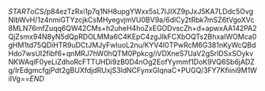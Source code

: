 $START$oCS/p84ezTzRxi1p7q1NH8upgYWxx5sL7lJIXZ9pJxJ5KA7LDdc5OvgNlbWvH/1z4nmiGTYzcjkCsMHyegvjmVU0BV9a/6dlCy2tRbk7mSZ6tVgoXVc8MLN76mfZuqq6QW42CMs+h2uheH4hoZxEGODvscZh+d+apwxAA142PA2QjZsmx94N8yN5dQpRDOLMMa6C4KEpC4zgJIkFCXbOQTs2BhxaIWOMca0gHM1td75QDiHTR9uDCtJMJyFwIuoL2nu/KYV4I0TPwRcM6G381nKyWcQBdHdo7wsUI2fibf6+qnMRJ7hW0hQTM0Ppkcg/iVDXneS7UaV2gSrIDSxSOykvNKWAqlF0yeLiZdhoRcFTTUHDi9zB0D4nOg2EofYymmf1DoK9VQ6Sb6jADZg/IrEdgmcfgjPdt2gBUXfdjdRUxjS3ldNCFynxGlqnaC+PUGQ/3FY7Kfiini9M1WiIVg==$END$